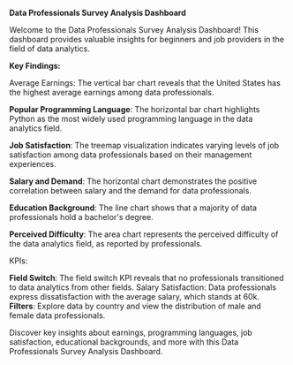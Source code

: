 **Data Professionals Survey Analysis Dashboard**

Welcome to the Data Professionals Survey Analysis Dashboard! This dashboard provides valuable insights for beginners and job providers in the field of data analytics.

**Key Findings:**

Average Earnings: The vertical bar chart reveals that the United States has the highest average earnings among data professionals.

**Popular Programming Language**: The horizontal bar chart highlights Python as the most widely used programming language in the data analytics field.

**Job Satisfaction**: The treemap visualization indicates varying levels of job satisfaction among data professionals based on their management experiences.

**Salary and Demand**: The horizontal chart demonstrates the positive correlation between salary and the demand for data professionals.

**Education Background**: The line chart shows that a majority of data professionals hold a bachelor's degree.

**Perceived Difficulty**: The area chart represents the perceived difficulty of the data analytics field, as reported by professionals.

KPIs:

**Field Switch**: The field switch KPI reveals that no professionals transitioned to data analytics from other fields.
Salary Satisfaction: Data professionals express dissatisfaction with the average salary, which stands at 60k.
**Filters**: Explore data by country and view the distribution of male and female data professionals.

Discover key insights about earnings, programming languages, job satisfaction, educational backgrounds, and more with this Data Professionals Survey Analysis Dashboard.
